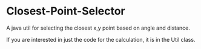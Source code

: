 # Closest-Point-Selector
A java util for selecting the closest x,y point based on angle and distance.

If you are interested in just the code for the calculation, it is in the Util class. 
